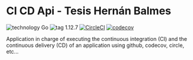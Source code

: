 # CI CD Api - Tesis Hernán Balmes 

![technology Go](https://img.shields.io/badge/technology-go-blue.svg) ![tag 1.12.7](https://img.shields.io/badge/tag-1.12.7-orange.svg) [![CircleCI](https://circleci.com/gh/hbalmes/ci_cd-api.svg?style=svg)](https://circleci.com/gh/hbalmes/ci_cd-api) [![codecov](https://codecov.io/gh/hbalmes/ci_cd-api/branch/develop/graph/badge.svg)](https://codecov.io/gh/hbalmes/ci_cd-api)

Application in charge of executing the continuous integration (CI) and the continuous delivery (CD) of an application using github, codecov, circle, etc...

